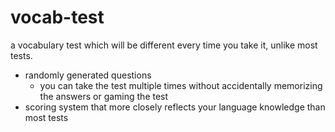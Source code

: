# vocab-test
a vocabulary test which will be different every time you take it, unlike most tests. 
- randomly generated questions
  - you can take the test multiple times without accidentally memorizing the answers or gaming the test
- scoring system that more closely reflects your language knowledge than most tests
